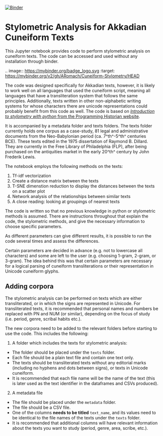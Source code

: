 [![Binder](https://mybinder.org/badge_logo.svg)](https://mybinder.org/v2/gh/ARomach/Cuneiform-Stylometry/HEAD)

# Stylometric Analysis for Akkadian Cuneiform Texts

This Jupyter notebook provides code to perform stylometric analysis on cuneiform texts. The code can be accessed and used without any installation through binder.

.. image:: https://mybinder.org/badge_logo.svg
 :target: https://mybinder.org/v2/gh/ARomach/Cuneiform-Stylometry/HEAD

The code was designed specifically for Akkadian texts, however, it is likely to work well on all languages that used the cuneiform script, meaning all languages that have a transliteration system that follows the same principles. Additionally, texts written in other non-alphabetic writing systems for whose characters there are unicode representations could probably benefit from this code as well. The code is based on [*Introduction to stylometry with python* from the Programming Historian website](https://programminghistorian.org/en/lessons/introduction-to-stylometry-with-python).

It is accompanied by a metadata folder and texts folders. The texts folder currently holds one corpus as a case-study, 81 legal and administrative documents from the Neo-Babylonian period (ca. 7^th^-5^th^ centuries BCE). These texts edited in the 1975 dissertation of Raymond B. Dillard. They are currently in the Free Library of Philadelphia (FLP), after being purchased on the antiquities market in the early 20^th^ century by John Frederik Lewis.

The notebook employs the following methods on the texts:

1. Tf-idf vectorization
2. Create a distance matrix between the texts
3. T-SNE dimenstion reduction to display the distances between the texts on a scatter plot
4. Network analysis of the relationships between similar texts
5. A close reading: looking at groupings of nearest texts

The code is written so that no previous knowledge in python or stylometric methods is assumed. There are instructions throughout that explain the code, the stylometric methods, and give the necessary information to choose specific parameters.

As different parameters can give different results, it is possible to run the code several times and assess the differences.

Certain parameters are decided in advance (e.g. not to lowercase all characters) and some are left to the user (e.g. choosing 1-gram, 2-gram, or 3-gram). The idea behind this was that certain parameters are necessary for a logical parsing of cuneiform transliterations or their representation in Unicode cuneiform glyphs.

## Adding corpora

The stylometric analysis can be performed on texts which are either transliterated, or in which the signs are represented in Unicode. For transliterated texts, it is recommended that personal names and numbers be replaced with PN and NUM (or similar), depending on the focus of study (i.e. period, genre, scribal habits etc.).

The new corpora need to be added to the relevant folders before starting to use the code. This includes the following:

1. A folder which includes the texts for stylometric analysis:
- The folder should be placed under the `texts` folder.
- Each file should be a plain text file and contain one text only.
- The texts should be transliterated texts without any editorial marks (including no hyphens and dots between signs), or texts in Unicode cuneiform.
- It is recommended that each file name will be the name of the text (this is later used as the text identifier in the dataframes and CSVs produced).
2. A metadata file
- The file should be placed under the `metadata` folder.
- The file should be a CSV file.
- One of the columns **needs to be titled** `text_name`, and its values need to be identical to the file names of the texts under the `texts` folder.
- It is recommended that additional columns will have relevant information about the texts you want to study (period, genre, area, scribe, etc.).
